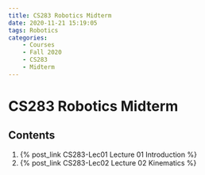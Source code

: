 ```yaml
---
title: CS283 Robotics Midterm
date: 2020-11-21 15:19:05
tags: Robotics
categories:
    - Courses
    - Fall 2020
    - CS283
    - Midterm
---
```


# CS283 Robotics Midterm

## Contents

1. {% post_link CS283-Lec01 Lecture 01 Introduction %}
2. {% post_link CS283-Lec02 Lecture 02 Kinematics %}
